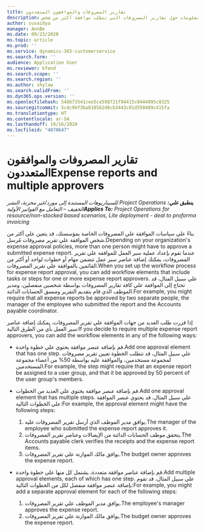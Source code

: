 ```yaml
---
title: تقارير المصروفات والموافقون المتعددون
description: يقدم هذا الموضوع معلومات حول تقارير المصروفات التي تتطلب موافقة أكثر من شخص.
author: suvaidya
manager: AnnBe
ms.date: 09/23/2020
ms.topic: article
ms.prod: ''
ms.service: dynamics-365-customerservice
ms.search.form: ''
audience: Application User
ms.reviewer: kfend
ms.search.scope: ''
ms.search.region: ''
ms.author: shylaw
ms.search.validFrom: ''
ms.dyn365.ops.version: ''
ms.openlocfilehash: 548673541cee5ce598721f94415c0444995c8325
ms.sourcegitcommit: 5c4c9bf3ba018562d6cb3443c01d550489c415fa
ms.translationtype: HT
ms.contentlocale: ar-SA
ms.lasthandoff: 10/16/2020
ms.locfileid: "4070647"
---
```

# <a name="expense-reports-and-multiple-approvers"></a><span data-ttu-id="c67ad-103">تقارير المصروفات والموافقون المتعددون</span><span class="sxs-lookup"><span data-stu-id="c67ad-103">Expense reports and multiple approvers</span></span>

<span data-ttu-id="c67ad-104">_**ينطبق علي:** ‏‫Project Operations للسيناريوهات المستندة إلى مورد/غير مخزنة‬، ‏‫النشر الخفيف – التعامل مع الفواتير الأولية‬_</span><span class="sxs-lookup"><span data-stu-id="c67ad-104">_**Applies To:** Project Operations for resource/non-stocked based scenarios, Lite deployment - deal to proforma invoicing_</span></span>

<span data-ttu-id="c67ad-105">بناءً على سياسات الموافقة علي المصروفات الخاصة بمؤسستك، قد يتعين علي أكثر من شخص الموافقة علي تقرير مصروفات مُرسل.</span><span class="sxs-lookup"><span data-stu-id="c67ad-105">Depending on your organization's expense approval policies, more than one person might have to approve a submitted expense report.</span></span> <span data-ttu-id="c67ad-106">عندما تقوم بإعداد عملية سير العمل للموافقة علي تقرير المصروفات، يمكنك إضافة عناصر سير عمل تتضمن مهام أو خطوات لواحد أو أكثر من القائمين بالموافقة علي تقرير المصروفات.</span><span class="sxs-lookup"><span data-stu-id="c67ad-106">When you set up the workflow process for expense report approval, you can add workflow elements that include tasks or steps for one or more expense report approvers.</span></span> <span data-ttu-id="c67ad-107">علي سبيل المثال، قد تحتاج إلى الموافقة علي كافة تقارير المصروفات بواسطة شخصين منفصلين، ومدير الموظف الذي قام بتقديم التقرير ومنسق الحسابات الدائنة.</span><span class="sxs-lookup"><span data-stu-id="c67ad-107">For example, you might require that all expense reports be approved by two separate people, the manager of the employee who submitted the report and the Accounts payable coordinator.</span></span>

<span data-ttu-id="c67ad-108">إذا قررت طلب العديد من جهات الموافقة علي تقرير المصروفات، يمكنك إضافة عناصر سير العمل بأي من الطرق التالية:</span><span class="sxs-lookup"><span data-stu-id="c67ad-108">If you decide to require multiple expense report approvers, you can add the workflow elements in any of the following ways:</span></span>

- <span data-ttu-id="c67ad-109">قم بإضافه عنصر موافقة يحتوي علي خطوة واحدة.</span><span class="sxs-lookup"><span data-stu-id="c67ad-109">Add one approval element that has one step.</span></span> <span data-ttu-id="c67ad-110">علي سبيل المثال، قد تتطلب الخطوة تعيين تقرير مصروفات لمجموعة مستخدمين، والموافقة عليه بواسطة 50% من أعضاء مجموعة المستخدمين.</span><span class="sxs-lookup"><span data-stu-id="c67ad-110">For example, the step might require that an expense report be assigned to a user group, and that it be approved by 50 percent of the user group's members.</span></span>
- <span data-ttu-id="c67ad-111">قم بإضافة عنصر موافقة يحتوي علي العديد من الخطوات.</span><span class="sxs-lookup"><span data-stu-id="c67ad-111">Add one approval element that has multiple steps.</span></span> <span data-ttu-id="c67ad-112">علي سبيل المثال، قد يحتوي عنصر الموافقة علي الخطوات التالية:</span><span class="sxs-lookup"><span data-stu-id="c67ad-112">For example, the approval element might have the following steps:</span></span>

    1. <span data-ttu-id="c67ad-113">يوافق مدير الموظف الذي أرسل تقرير المصروفات عليه.</span><span class="sxs-lookup"><span data-stu-id="c67ad-113">The manager of the employee who submitted the expense report approves it.</span></span>
    2. <span data-ttu-id="c67ad-114">يتحقق موظف الحسابات الدائنة من الإيصالات وعناصر تقرير المصروفات.</span><span class="sxs-lookup"><span data-stu-id="c67ad-114">The Accounts payable clerk verifies the receipts and the expense report items.</span></span>
    3. <span data-ttu-id="c67ad-115">يوافق مالك الموازنة علي تقرير المصروفات.</span><span class="sxs-lookup"><span data-stu-id="c67ad-115">The budget owner approves the expense report.</span></span>

- <span data-ttu-id="c67ad-116">قم بإضافة عناصر موافقة متعددة، يشتمل كل منها علي خطوة واحدة.</span><span class="sxs-lookup"><span data-stu-id="c67ad-116">Add multiple approval elements, each of which has one step.</span></span> <span data-ttu-id="c67ad-117">علي سبيل المثال، قد تقوم بإضافة عنصر موافقة منفصل لكل من الخطوات التالية:</span><span class="sxs-lookup"><span data-stu-id="c67ad-117">For example, you might add a separate approval element for each of the following steps:</span></span>

    1. <span data-ttu-id="c67ad-118">يوافق مدير الموظف علي تقرير المصروفات.</span><span class="sxs-lookup"><span data-stu-id="c67ad-118">The employee's manager approves the expense report.</span></span>
    2. <span data-ttu-id="c67ad-119">يوافق مالك الموازنة علي تقرير المصروفات.</span><span class="sxs-lookup"><span data-stu-id="c67ad-119">The budget owner approves the expense report.</span></span>

